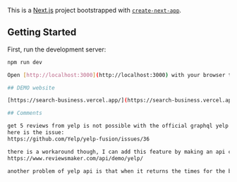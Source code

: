 
This is a [Next.js](https://nextjs.org/) project bootstrapped with [`create-next-app`](https://github.com/vercel/next.js/tree/canary/packages/create-next-app).

## Getting Started

First, run the development server:
```bash
npm run dev

Open [http://localhost:3000](http://localhost:3000) with your browser to see the result.

## DEMO website

[https://search-business.vercel.app/](https://search-business.vercel.app/)

## Comments

get 5 reviews from yelp is not possible with the official graphql yelp api
here is the issue:
https://github.com/Yelp/yelp-fusion/issues/36

there is a workaround though, I can add this feature by making an api call from here:
https://www.reviewsmaker.com/api/demo/yelp/

another problem of yelp api is that when it returns the times for the business it doesn't clarify the TIMEZONE of the business, so I can't parse it with moment to the current timezone.

